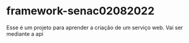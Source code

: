 
# framework-senac02082022

Esse é um projeto para aprender a criação de um serviço web.
Vai ser mediante a api